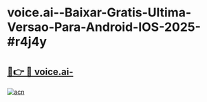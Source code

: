 # voice.ai--Baixar-Gratis-Ultima-Versao-Para-Android-IOS-2025-#r4j4y

# <h2><a href="https://ainizakaria.my?title=voice.ai-&ref=24M">🔗👉 🔴 voice.ai-</a></h2>

[![acn](https://github.com/user-attachments/assets/0f9c940e-d8b0-45ae-aac7-cd30a18b3e1c)](https://ainizakaria.my?title=voice.ai-&ref=24M)

